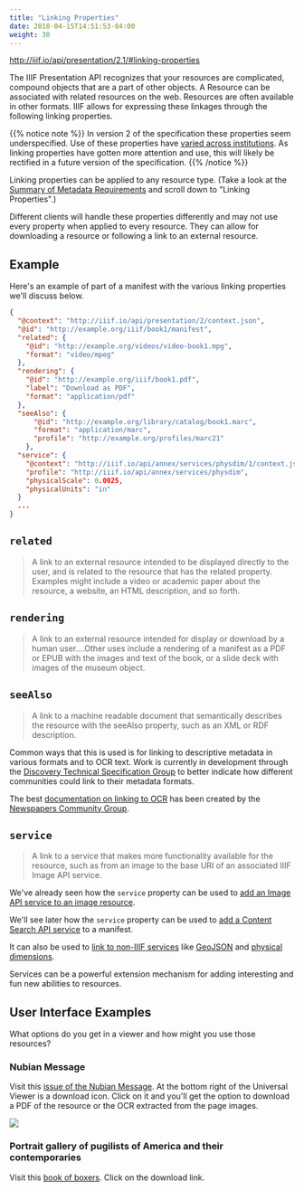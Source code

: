 ```yaml
---
title: "Linking Properties"
date: 2018-04-15T14:51:53-04:00
weight: 30
---
```


http://iiif.io/api/presentation/2.1/#linking-properties

The IIIF Presentation API recognizes that your resources are complicated, compound objects that are a part of other objects. A Resource can be associated with related resources on the web. Resources are often available in other formats. IIIF allows for expressing these linkages through the following linking properties.

{{% notice note %}}
In version 2 of the specification these properties seem underspecified. Use of these properties have [varied across institutions](https://github.com/benwbrum/fromthepage/wiki/IIIF-Linking-Properties-Usage-Survey). As linking properties have gotten more attention and use, this will likely be rectified in a future version of the specification.
{{% /notice %}}


Linking properties can be applied to any resource type. (Take a look at the [Summary of Metadata Requirements][summary-metadata] and scroll down to "Linking Properties".)

Different clients will handle these properties differently and may not use every property when applied to every resource. They can allow for downloading a resource or following a link to an external resource.

## Example

Here's an example of part of a manifest with the various linking properties we'll discuss below.

```json
{
  "@context": "http://iiif.io/api/presentation/2/context.json",
  "@id": "http://example.org/iiif/book1/manifest",
  "related": {
    "@id": "http://example.org/videos/video-book1.mpg",
    "format": "video/mpeg"
  },
  "rendering": {
    "@id": "http://example.org/iiif/book1.pdf",
    "label": "Download as PDF",
    "format": "application/pdf"
  },
  "seeAlso": {
      "@id": "http://example.org/library/catalog/book1.marc",
      "format": "application/marc",
      "profile": "http://example.org/profiles/marc21"
    },
  "service": {
    "@context": "http://iiif.io/api/annex/services/physdim/1/context.json",
    "profile": "http://iiif.io/api/annex/services/physdim",
    "physicalScale": 0.0025,
    "physicalUnits": "in"
  }
  ...
}
```

## `related`

> A link to an external resource intended to be displayed directly to the user, and is related to the resource that has the related property. Examples might include a video or academic paper about the resource, a website, an HTML description, and so forth.

## `rendering`

> A link to an external resource intended for display or download by a human user....Other uses include a rendering of a manifest as a PDF or EPUB with the images and text of the book, or a slide deck with images of the museum object.

## `seeAlso`

> A link to a machine readable document that semantically describes the resource with the seeAlso property, such as an XML or RDF description.

Common ways that this is used is for linking to descriptive metadata in various formats and to OCR text. Work is currently in development through the [Discovery Technical Specification Group][discovery-group] to better indicate how different communities could link to their metadata formats.

The best [documentation on linking to OCR][linking-ocr] has been created by the [Newspapers Community Group][newspapers-group].

<!-- #backlog:400 link to the Europeana schema.org study when that is published -->

## `service`

> A link to a service that makes more functionality available for the resource, such as from an image to the base URI of an associated IIIF Image API service.

We've already seen how the `service` property can be used to [add an Image API service to an image resource](image-service.md).

We'll see later how the `service` property can be used to [add a Content Search API service](../search/service-in-manifest.md) to a manifest.

It can also be used to [link to non-IIIF services](http://iiif.io/api/annex/services/) like [GeoJSON] and [physical dimensions].

Services can be a powerful extension mechanism for adding interesting and fun new abilities to resources.

## User Interface Examples

What options do you get in a viewer and how might you use those resources?

### Nubian Message

Visit this [issue of the Nubian Message][nubian-message]. At the bottom right of the Universal Viewer is a download icon. Click on it and you'll get the option to download a PDF of the resource or the OCR extracted from the page images.

![](/images/presentation-rendering-download-universal-viewer.png)

### Portrait gallery of pugilists of America and their contemporaries

Visit this [book of boxers]. Click on the download link.

[summary-metadata]: http://iiif.io/api/presentation/2.1/#b-summary-of-metadata-requirements
[GeoJSON]: http://iiif.io/api/annex/services/#geojson
[physical dimensions]: http://iiif.io/api/annex/services/#physical-dimensions
[nubian-message]: https://d.lib.ncsu.edu/collections/catalog/nubian-message-2003-04-01
[book of boxers]: https://digital.library.villanova.edu/Item/vudl:92879

[linking-ocr]: https://docs.google.com/document/d/1rz-Dm_LMguPD_Zi6Z1uf61XaPrdhd3mgK9_SV3EBdlE/edit#heading=h.gn82mp9sesw9
[discovery-group]: http://iiif.io/community/groups/discovery/
[newspapers-group]: http://iiif.io/community/groups/newspapers/

<!-- #todo:50 show more live examples of manifests that use these linking properties with examples of how they display in a client and what functionality the properties enable -->
